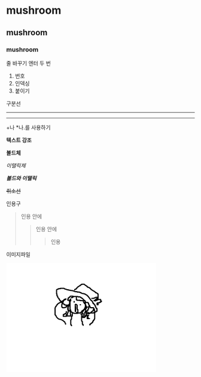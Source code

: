 # mushroom
## mushroom 
### mushroom

줄 바꾸기 엔터 두 번

1. 번호
2. 인덱싱
3. 붙이기

구분선

------

*****

+나 *나.를 사용하기


**텍스트 강조**

__볼드체__

_이탤릭체_

***볼드와 이탤릭***

~~취소선~~ 


인용구
> 인용 안에
> > 인용 안에
> > > 인용


이미지파일

![이미지](https://github.com/mushbush/mushroom/blob/main/o0o.png)

